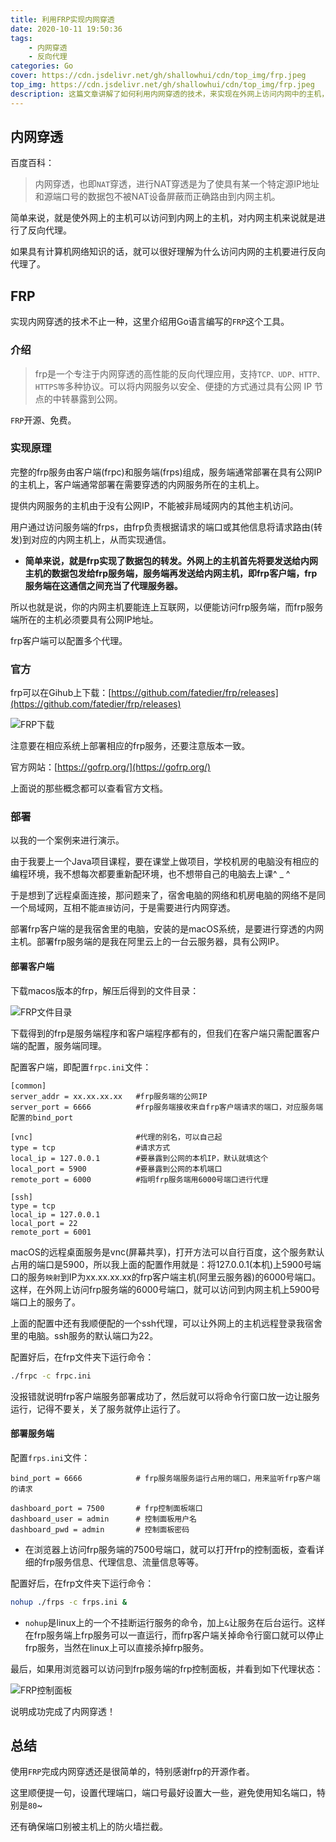 ```yaml
---
title: 利用FRP实现内网穿透
date: 2020-10-11 19:50:36
tags:
    - 内网穿透
    - 反向代理
categories: Go
cover: https://cdn.jsdelivr.net/gh/shallowhui/cdn/top_img/frp.jpeg
top_img: https://cdn.jsdelivr.net/gh/shallowhui/cdn/top_img/frp.jpeg
description: 这篇文章讲解了如何利用内网穿透的技术，来实现在外网上访问内网中的主机，用到的工具是frp。
---
```

## 内网穿透

百度百科：

>内网穿透，也即`NAT`穿透，进行NAT穿透是为了使具有某一个特定源IP地址和源端口号的数据包不被NAT设备屏蔽而正确路由到内网主机。

简单来说，就是使外网上的主机可以访问到内网上的主机，对内网主机来说就是进行了反向代理。

如果具有计算机网络知识的话，就可以很好理解为什么访问内网的主机要进行反向代理了。

## FRP

实现内网穿透的技术不止一种，这里介绍用Go语言编写的`FRP`这个工具。

### 介绍

>frp是一个专注于内网穿透的高性能的反向代理应用，支持`TCP、UDP、HTTP、HTTPS等`多种协议。可以将内网服务以安全、便捷的方式通过具有公网 IP 节点的中转暴露到公网。

`FRP`开源、免费。

### 实现原理

完整的frp服务由客户端(frpc)和服务端(frps)组成，服务端通常部署在具有公网IP的主机上，客户端通常部署在需要穿透的内网服务所在的主机上。

提供内网服务的主机由于没有公网IP，不能被非局域网内的其他主机访问。

用户通过访问服务端的frps，由frp负责根据请求的端口或其他信息将请求路由(转发)到对应的内网主机上，从而实现通信。

+ **简单来说，就是frp实现了数据包的转发。外网上的主机首先将要发送给内网主机的数据包发给frp服务端，服务端再发送给内网主机，即frp客户端，frp服务端在这通信之间充当了代理服务器。**

所以也就是说，你的内网主机要能连上互联网，以便能访问frp服务端，而frp服务端所在的主机必须要具有公网IP地址。

frp客户端可以配置多个代理。

### 官方

frp可以在Gihub上下载：[https://github.com/fatedier/frp/releases](https://github.com/fatedier/frp/releases)

![FRP下载](https://cdn.jsdelivr.net/gh/shallowhui/cdn/img/frp/frpdownload.png)

注意要在相应系统上部署相应的frp服务，还要注意版本一致。

官方网站：[https://gofrp.org/](https://gofrp.org/)

上面说的那些概念都可以查看官方文档。

### 部署

以我的一个案例来进行演示。

由于我要上一个Java项目课程，要在课堂上做项目，学校机房的电脑没有相应的编程环境，我不想每次都要重新配环境，也不想带自己的电脑去上课^ _ ^

于是想到了远程桌面连接，那问题来了，宿舍电脑的网络和机房电脑的网络不是同一个局域网，互相不能`直接`访问，于是需要进行内网穿透。

部署frp客户端的是我宿舍里的电脑，安装的是macOS系统，是要进行穿透的内网主机。部署frp服务端的是我在阿里云上的一台云服务器，具有公网IP。

#### 部署客户端

下载macos版本的frp，解压后得到的文件目录：

![FRP文件目录](https://cdn.jsdelivr.net/gh/shallowhui/cdn/img/frp/frpdir.png)

下载得到的frp是服务端程序和客户端程序都有的，但我们在客户端只需配置客户端的配置，服务端同理。

配置客户端，即配置`frpc.ini`文件：

    [common]
    server_addr = xx.xx.xx.xx   #frp服务端的公网IP
    server_port = 6666          #frp服务端接收来自frp客户端请求的端口，对应服务端配置的bind_port

    [vnc]                       #代理的别名，可以自己起
    type = tcp                  #请求方式
    local_ip = 127.0.0.1        #要暴露到公网的本机IP，默认就填这个
    local_port = 5900           #要暴露到公网的本机端口
    remote_port = 6000          #指明frp服务端用6000号端口进行代理

    [ssh]
    type = tcp
    local_ip = 127.0.0.1
    local_port = 22
    remote_port = 6001

macOS的远程桌面服务是vnc(屏幕共享)，打开方法可以自行百度，这个服务默认占用的端口是5900，所以我上面的配置作用就是：将127.0.0.1(本机)上5900号端口的服务`映射`到IP为xx.xx.xx.xx的frp客户端主机(阿里云服务器)的6000号端口。这样，在外网上访问frp服务端的6000号端口，就可以访问到内网主机上5900号端口上的服务了。

上面的配置中还有我顺便配的一个ssh代理，可以让外网上的主机远程登录我宿舍里的电脑。ssh服务的默认端口为22。

配置好后，在frp文件夹下运行命令：

``` bash
./frpc -c frpc.ini
```

没报错就说明frp客户端服务部署成功了，然后就可以将命令行窗口放一边让服务运行，记得不要关，关了服务就停止运行了。

#### 部署服务端

配置`frps.ini`文件：

    bind_port = 6666            # frp服务端服务运行占用的端口，用来监听frp客户端的请求

    dashboard_port = 7500       # frp控制面板端口
    dashboard_user = admin      # 控制面板用户名
    dashboard_pwd = admin       # 控制面板密码

+ 在浏览器上访问frp服务端的7500号端口，就可以打开frp的控制面板，查看详细的frp服务信息、代理信息、流量信息等等。

配置好后，在frp文件夹下运行命令：

``` bash
nohup ./frps -c frps.ini &
```

+ `nohup`是linux上的一个不挂断运行服务的命令，加上`&`让服务在后台运行。这样在frp服务端上frp服务可以一直运行，而frp客户端关掉命令行窗口就可以停止frp服务，当然在linux上可以直接杀掉frp服务。

最后，如果用浏览器可以访问到frp服务端的frp控制面板，并看到如下代理状态：

![FRP控制面板](https://cdn.jsdelivr.net/gh/shallowhui/cdn/img/frp/frpstat.png)

说明成功完成了内网穿透！

## 总结

使用`FRP`完成内网穿透还是很简单的，特别感谢frp的开源作者。

这里顺便提一句，设置代理端口，端口号最好设置大一些，避免使用知名端口，特别是`80`~

还有确保端口别被主机上的防火墙拦截。